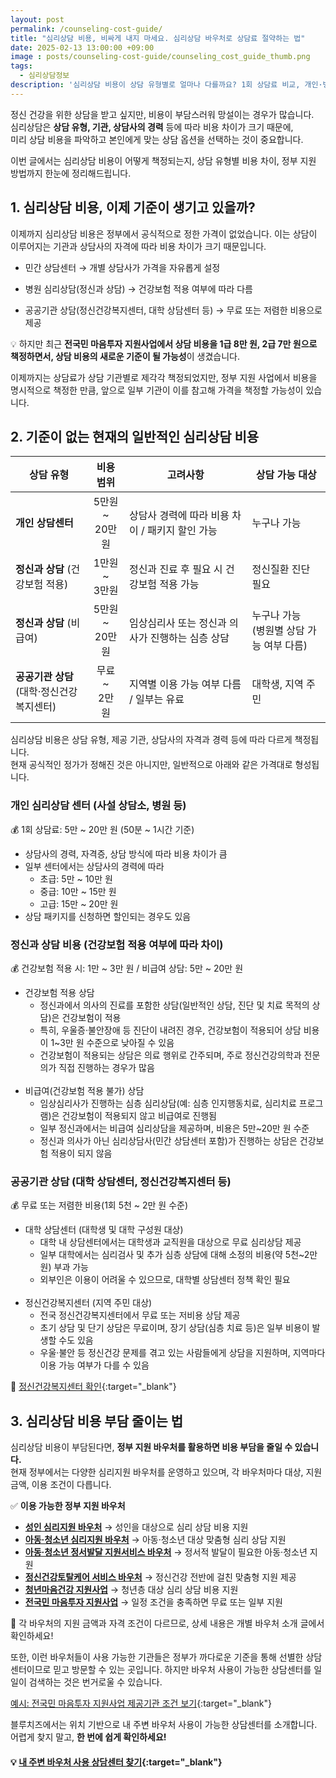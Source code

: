 ```yaml
---
layout: post
permalink: /counseling-cost-guide/
title: "심리상담 비용, 비싸게 내지 마세요. 심리상담 바우처로 상담료 절약하는 법"
date: 2025-02-13 13:00:00 +09:00
image : posts/counseling-cost-guide/counseling_cost_guide_thumb.png
tags:
  - 심리상담정보
description: '심리상담 비용이 상담 유형별로 얼마나 다를까요? 1회 상담료 비교, 개인·병원·무료 상담 비용 차이, 정부 지원 활용법까지 총정리! 비용 부담을 줄이는 방법을 확인하세요.'
---
```


정신 건강을 위한 상담을 받고 싶지만, 비용이 부담스러워 망설이는 경우가 많습니다.  
심리상담은 **상담 유형, 기관, 상담사의 경력** 등에 따라 비용 차이가 크기 때문에,  
미리 상담 비용을 파악하고 본인에게 맞는 상담 옵션을 선택하는 것이 중요합니다.

이번 글에서는 심리상담 비용이 어떻게 책정되는지, 상담 유형별 비용 차이, 정부 지원 방법까지 한눈에 정리해드립니다.

## 1. 심리상담 비용, 이제 기준이 생기고 있을까?

이제까지 심리상담 비용은 정부에서 공식적으로 정한 가격이 없었습니다. 
이는 상담이 이루어지는 기관과 상담사의 자격에 따라 비용 차이가 크기 때문입니다.

- 민간 상담센터 → 개별 상담사가 가격을 자유롭게 설정  

- 병원 심리상담(정신과 상담) → 건강보험 적용 여부에 따라 다름

- 공공기관 상담(정신건강복지센터, 대학 상담센터 등) → 무료 또는 저렴한 비용으로 제공

💡 하지만 최근 **전국민 마음투자 지원사업에서 상담 비용을 1급 8만 원, 2급 7만 원으로 책정하면서, 상담 비용의 새로운 기준이 될 가능성**이 생겼습니다.

이제까지는 상담료가 상담 기관별로 제각각 책정되었지만, 정부 지원 사업에서 비용을 명시적으로 책정한 만큼, 앞으로 일부 기관이 이를 참고해 가격을 책정할 가능성이 있습니다.

## 2. 기준이 없는 현재의 일반적인 심리상담 비용

| 상담 유형                          | 비용 범위                | 고려사항                         | 상담 가능 대상                      |
| ------------------------------ |:--------------------:| ---------------------------- | ----------------------------- |
| **개인 상담센터**                    | 5만원 <br/>~ <br/>20만원 | 상담사 경력에 따라 비용 차이 / 패키지 할인 가능 | 누구나 가능                        |
| **정신과 상담** (건강보험 적용)           | 1만원 <br/>~ <br/>3만원  | 정신과 진료 후 필요 시 건강보험 적용 가능     | 정신질환 진단 필요                    |
| **정신과 상담** (비급여)               | 5만원 <br/>~ <br/>20만원 | 임상심리사 또는 정신과 의사가 진행하는 심층 상담  | 누구나 가능 <br/>(병원별 상담 가능 여부 다름) |
| **공공기관 상담** <br/>(대학·정신건강복지센터) | 무료 <br/>~ <br/>2만 원  | 지역별 이용 가능 여부 다름 / 일부는 유료     | 대학생, 지역 주민                    |

심리상담 비용은 상담 유형, 제공 기관, 상담사의 자격과 경력 등에 따라 다르게 책정됩니다.  
현재 공식적인 정가가 정해진 것은 아니지만, 일반적으로 아래와 같은 가격대로 형성됩니다.

### 개인 심리상담 센터 (사설 상담소, 병원 등)

💰 1회 상담료: 5만 ~ 20만 원 (50분 ~ 1시간 기준)

- 상담사의 경력, 자격증, 상담 방식에 따라 비용 차이가 큼
- 일부 센터에서는 상담사의 경력에 따라
  - 초급: 5만 ~ 10만 원
  - 중급: 10만 ~ 15만 원
  - 고급: 15만 ~ 20만 원
- 상담 패키지를 신청하면 할인되는 경우도 있음

### 정신과 상담 비용 (건강보험 적용 여부에 따라 차이)

💰 건강보험 적용 시: 1만 ~ 3만 원 / 비급여 상담: 5만 ~ 20만 원

- 건강보험 적용 상담
  - 정신과에서 의사의 진료를 포함한 상담(일반적인 상담, 진단 및 치료 목적의 상담)은 건강보험이 적용
  - 특히, 우울증·불안장애 등 진단이 내려진 경우, 건강보험이 적용되어 상담 비용이 1~3만 원 수준으로 낮아질 수 있음
  - 건강보험이 적용되는 상담은 의료 행위로 간주되며, 주로 정신건강의학과 전문의가 직접 진행하는 경우가 많음
    <br><br>
- 비급여(건강보험 적용 불가) 상담
  - 임상심리사가 진행하는 심층 심리상담(예: 심층 인지행동치료, 심리치료 프로그램)은 건강보험이 적용되지 않고 비급여로 진행됨
  - 일부 정신과에서는 비급여 심리상담을 제공하며, 비용은 5만~20만 원 수준
  - 정신과 의사가 아닌 심리상담사(민간 상담센터 포함)가 진행하는 상담은 건강보험 적용이 되지 않음

### 공공기관 상담 (대학 상담센터, 정신건강복지센터 등)

💰 무료 또는 저렴한 비용(1회 5천 ~ 2만 원 수준)

- 대학 상담센터 (대학생 및 대학 구성원 대상)
  - 대학 내 상담센터에서는 대학생과 교직원을 대상으로 무료 심리상담 제공
  - 일부 대학에서는 심리검사 및 추가 심층 상담에 대해 소정의 비용(약 5천~2만 원) 부과 가능
  - 외부인은 이용이 어려울 수 있으므로, 대학별 상담센터 정책 확인 필요
    <br><br>
- 정신건강복지센터 (지역 주민 대상)
  - 전국 정신건강복지센터에서 무료 또는 저비용 상담 제공
  - 초기 상담 및 단기 상담은 무료이며, 장기 상담(심층 치료 등)은 일부 비용이 발생할 수도 있음
  - 우울·불안 등 정신건강 문제를 겪고 있는 사람들에게 상담을 지원하며, 지역마다 이용 가능 여부가 다를 수 있음

📌 [정신건강복지센터 확인](https://www.mohw.go.kr/menu.es?mid=a10706040300){:target="_blank"}

## 3. 심리상담 비용 부담 줄이는 법

심리상담 비용이 부담된다면, **정부 지원 바우처를 활용하면 비용 부담을 줄일 수 있습니다.**  
현재 정부에서는 다양한 심리지원 바우처를 운영하고 있으며, 각 바우처마다 대상, 지원 금액, 이용 조건이 다릅니다.

✅ **이용 가능한 정부 지원 바우처**

- **[성인 심리지원 바우처](https://blog.bluecheese.kr/adult-psychological-support-service-voucher/)** → 성인을 대상으로 심리 상담 비용 지원
- **[아동·청소년 심리지원 바우처](https://blog.bluecheese.kr/children-and-youth-psychological-support-service-voucher/)** → 아동·청소년 대상 맞춤형 심리 상담 지원
- **[아동·청소년 정서발달 지원서비스 바우처](https://blog.bluecheese.kr/children-and-youth-emotional-development-support-service-voucher/)** → 정서적 발달이 필요한 아동·청소년 지원
- **[정신건강토탈케어 서비스 바우처](https://blog.bluecheese.kr/mental-health-totalcare-service-voucher/)** → 정신건강 전반에 걸친 맞춤형 지원 제공
- **[청년마음건강 지원사업](https://blog.bluecheese.kr/youth-mental-health-support-project/)** → 청년층 대상 심리 상담 비용 지원
- **[전국민 마음투자 지원사업](https://blog.bluecheese.kr/national-mind-investment-support-project/)** → 일정 조건을 충족하면 무료 또는 일부 지원

📌 각 바우처의 지원 금액과 자격 조건이 다르므로, 상세 내용은 개별 바우처 소개 글에서 확인하세요!

또한, 이런 바우처들이 사용 가능한 기관들은 정부가 까다로운 기준을 통해 선별한 상담센터이므로 믿고 방문할 수 있는 곳입니다. 하지만 바우처 사용이 가능한 상담센터를 일일이 검색하는 것은 번거로울 수 있습니다.

[예시: 전국민 마음투자 지원사업 제공기관 조건 보기](https://www.mohw.go.kr/board.es?mid=a10503000000&bid=0027&list_no=1481781&act=view&#share){:target="_blank"}

블루치즈에서는 위치 기반으로 내 주변 바우처 사용이 가능한 상담센터를 소개합니다. 
어렵게 찾지 말고, **한 번에 쉽게 확인하세요!**

#### 💡 [내 주변 바우처 사용 상담센터 찾기](https://bluecheese.kr?utm_source=blog&utm_medium=social&utm_campaign=bluecheese_blog&utm_content=counseling_cost_guide){:target="_blank"}
